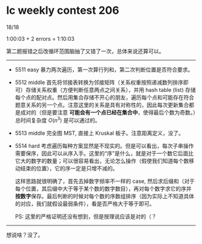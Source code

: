# lc weekly contest 206

18/18

1:00:03 + 2 errors = 1:10:03

第二题报错之后改循环范围脑抽了又错了一次，总体来说还算可以。

------

- 5511 easy 
    暴力两次遍历，第一次算行列和，第二次判断位置是否符合要求。

- 5512 middle
    首先将邻接表转换为邻接矩阵（关系权重按照递减数列排序即可）存储关系权重（方便判断任意两点之间关系），并用 hash table (list) 存储每个点的配对点。然后用集合存储不开心的朋友，遍历每个点和可能存在符合题意关系的另一个点。注意这里的关系是具有对称性的，因此每次更新集合都是成对的（但是要注意 **可能会有一个点已经在集合中**，使得最后个数为奇数。）总时间复杂度 $O(n^3)$ 是可以通过的。

- 5513 middle
    完全图 MST, 直接上 Kruskal 板子。注意距离定义，没了。

- 5514 hard
    考虑遍历每种方案显然是不现实的。但是可以看出，每次子串操作需要保序，因此可以从序入手。这里的“序”是什么，就是对于一个数它后面比它大的数字的数量；可以很容易看出，无论怎么操作（假使我们知道每个数移动结束的位置），它的序一定是只增不减的。

    这样思路就很明确了，首先去掉数字频率不一样的 case, 然后求后缀和（对于每个位置，其后缀中大于等于某个数的数字数目），再对每个数字求它的序并**按数字**保存。最后判断的时候对每个数的序数组排序（因为实际上不知道具体的对应，我们就假设最弱条件），看是否严格大于等于即可。
    
    PS: 这里的严格证明还没有想到，但是按理说应该是对的（？

------

想说啥？没了。
